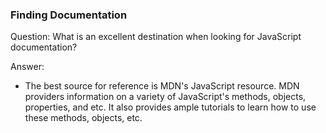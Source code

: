 

### Finding Documentation

Question: What is an excellent destination when looking for JavaScript documentation?

Answer:
* The best source for reference is MDN's JavaScript resource. MDN providers information on a variety of JavaScript's methods, objects, properties, and etc. It also provides ample tutorials to learn how to use these methods, objects, etc.
